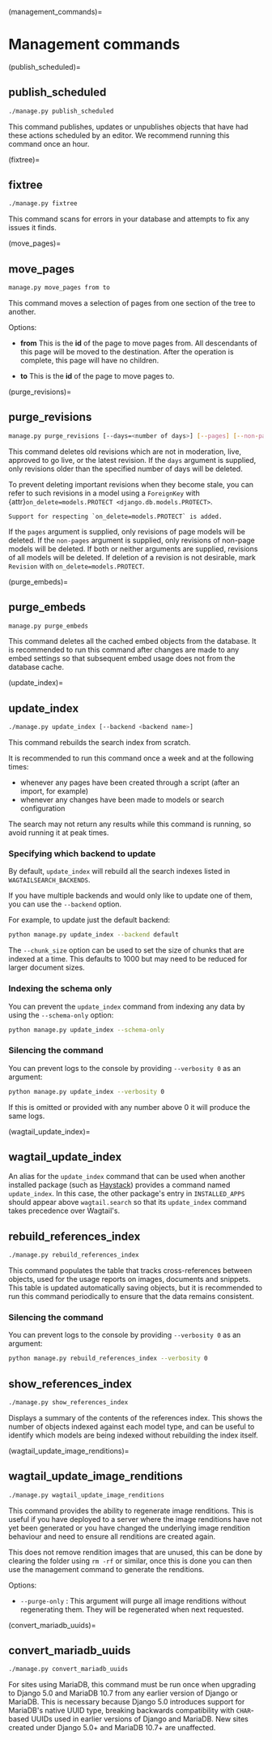 (management_commands)=

# Management commands

(publish_scheduled)=

## publish_scheduled

```sh
./manage.py publish_scheduled
```

This command publishes, updates or unpublishes objects that have had these actions scheduled by an editor. We recommend running this command once an hour.

(fixtree)=

## fixtree

```sh
./manage.py fixtree
```

This command scans for errors in your database and attempts to fix any issues it finds.

(move_pages)=

## move_pages

```sh
manage.py move_pages from to
```

This command moves a selection of pages from one section of the tree to another.

Options:

-   **from**
    This is the **id** of the page to move pages from. All descendants of this page will be moved to the destination. After the operation is complete, this page will have no children.

-   **to**
    This is the **id** of the page to move pages to.

(purge_revisions)=

## purge_revisions

```sh
manage.py purge_revisions [--days=<number of days>] [--pages] [--non-pages]
```

This command deletes old revisions which are not in moderation, live, approved to go live, or the latest
revision. If the `days` argument is supplied, only revisions older than the specified number of
days will be deleted.

To prevent deleting important revisions when they become stale, you can refer to such revisions in a model using a `ForeignKey` with {attr}`on_delete=models.PROTECT <django.db.models.PROTECT>`.

```{versionadded} 5.2
Support for respecting `on_delete=models.PROTECT` is added.
```

If the `pages` argument is supplied, only revisions of page models will be deleted. If the `non-pages` argument is supplied, only revisions of non-page models will be deleted. If both or neither arguments are supplied, revisions of all models will be deleted.
If deletion of a revision is not desirable, mark `Revision` with `on_delete=models.PROTECT`.

(purge_embeds)=

## purge_embeds

```sh
manage.py purge_embeds
```

This command deletes all the cached embed objects from the database. It is recommended to run this command after changes are made to any embed settings so that subsequent embed usage does not from the database cache.

(update_index)=

## update_index

```sh
./manage.py update_index [--backend <backend name>]
```

This command rebuilds the search index from scratch.

It is recommended to run this command once a week and at the following times:

-   whenever any pages have been created through a script (after an import, for example)
-   whenever any changes have been made to models or search configuration

The search may not return any results while this command is running, so avoid running it at peak times.

### Specifying which backend to update

By default, `update_index` will rebuild all the search indexes listed in `WAGTAILSEARCH_BACKENDS`.

If you have multiple backends and would only like to update one of them, you can use the `--backend` option.

For example, to update just the default backend:

```sh
python manage.py update_index --backend default
```

The `--chunk_size` option can be used to set the size of chunks that are indexed at a time. This defaults to
1000 but may need to be reduced for larger document sizes.

### Indexing the schema only

You can prevent the `update_index` command from indexing any data by using the `--schema-only` option:

```sh
python manage.py update_index --schema-only
```

### Silencing the command

You can prevent logs to the console by providing `--verbosity 0` as an argument:

```sh
python manage.py update_index --verbosity 0
```

If this is omitted or provided with any number above 0 it will produce the same logs.

(wagtail_update_index)=

## wagtail_update_index

An alias for the `update_index` command that can be used when another installed package (such as [Haystack](https://haystacksearch.org/)) provides a command named `update_index`. In this case, the other package's entry in `INSTALLED_APPS` should appear above `wagtail.search` so that its `update_index` command takes precedence over Wagtail's.

## rebuild_references_index

```sh
./manage.py rebuild_references_index
```

This command populates the table that tracks cross-references between objects, used for the usage reports on images, documents and snippets. This table is updated automatically saving objects, but it is recommended to run this command periodically to ensure that the data remains consistent.

### Silencing the command

You can prevent logs to the console by providing `--verbosity 0` as an argument:

```sh
python manage.py rebuild_references_index --verbosity 0
```

## show_references_index

```sh
./manage.py show_references_index
```

Displays a summary of the contents of the references index. This shows the number of objects indexed against each model type, and can be useful to identify which models are being indexed without rebuilding the index itself.

(wagtail_update_image_renditions)=

## wagtail_update_image_renditions

```sh
./manage.py wagtail_update_image_renditions
```

This command provides the ability to regenerate image renditions.
This is useful if you have deployed to a server where the image renditions have not yet been generated or you have changed the underlying image rendition behaviour and need to ensure all renditions are created again.

This does not remove rendition images that are unused, this can be done by clearing the folder using `rm -rf` or similar, once this is done you can then use the management command to generate the renditions.

Options:

-  `--purge-only` :
    This argument will purge all image renditions without regenerating them. They will be regenerated when next requested.

(convert_mariadb_uuids)=

## convert_mariadb_uuids

```sh
./manage.py convert_mariadb_uuids
```

For sites using MariaDB, this command must be run once when upgrading to Django 5.0 and MariaDB 10.7 from any earlier version of Django or MariaDB. This is necessary because Django 5.0 introduces support for MariaDB's native UUID type, breaking backwards compatibility with `CHAR`-based UUIDs used in earlier versions of Django and MariaDB. New sites created under Django 5.0+ and MariaDB 10.7+ are unaffected.
